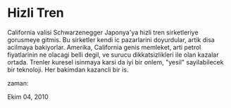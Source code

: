 # Hizli Tren
California valisi Schwarzenegger Japonya'ya hizli tren sirketleriye gorusmeye gitmis. Bu sirketler kendi ic pazarlarini doyurdular, artik disa acilmaya bakiyorlar. Amerika, California genis memleket, arti petrol fiyatlarinin ne olacagi belli degil, ve surucu dikkatsizlikleri ile olan kazalar ortada. Trenler kuresel isinmaya karsi da iyi bir onlem, "yesil" sayilabilecek bir teknoloji. Her bakimdan kazancli bir is.







zaman:

Ekim 04, 2010










